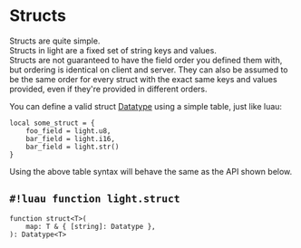 # Structs

Structs are quite simple.
<br>Structs in light are a fixed set of string keys and values.
<br>Structs are not guaranteed to have the field order you defined them with, but ordering is identical on client and
server. They can also be assumed to be the same order for every struct with the exact same keys and values provided,
even if they're provided in different orders.

You can define a valid struct [Datatype](../../index.md) using a simple table, just like luau:

```luau
local some_struct = {
    foo_field = light.u8,
    bar_field = light.i16,
    bar_field = light.str()
}
```

Using the above table syntax will behave the same as the API shown below.

## `#!luau function light.struct`

```luau title='<!-- client --> <!-- server --> <!-- shared --> <!-- sync -->'
function struct<T>(
    map: T & { [string]: Datatype },
): Datatype<T>
```
